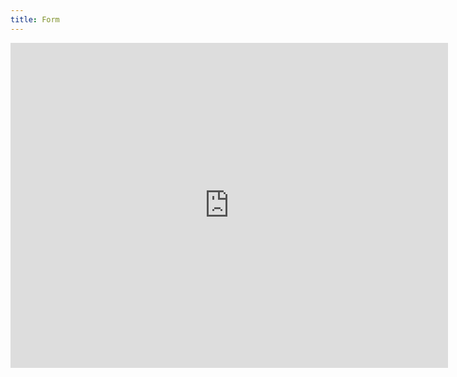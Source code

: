 ```yaml
---
title: Form
---
```


<iframe src="https://docs.google.com/forms/d/e/1FAIpQLSebN0OG-_DsSRDx-iReSW9qSgmugX6TL4MrbEKLjtL7ntHaXg/viewform?embedded=true" width="700" height="520" frameborder="0" marginheight="0" marginwidth="0">Loading…</iframe>
